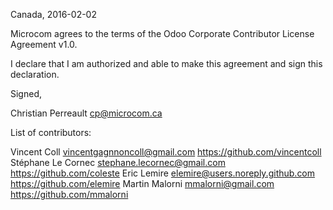 Canada, 2016-02-02

Microcom agrees to the terms of the Odoo Corporate Contributor License
Agreement v1.0.

I declare that I am authorized and able to make this agreement and sign this
declaration.

Signed,

Christian Perreault cp@microcom.ca

List of contributors:

Vincent Coll vincentgagnnoncoll@gmail.com https://github.com/vincentcoll
Stéphane Le Cornec stephane.lecornec@gmail.com https://github.com/coleste
Eric Lemire elemire@users.noreply.github.com https://github.com/elemire
Martin Malorni mmalorni@gmail.com https://github.com/mmalorni
